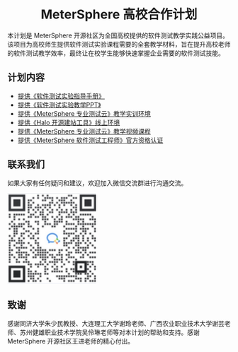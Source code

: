 <h1 align="center">MeterSphere 高校合作计划</h1>
</p>
本计划是 MeterSphere 开源社区为全国高校提供的软件测试教学实践公益项目。该项目为高校师生提供软件测试实验课程需要的全套教学材料，旨在提升高校老师的软件测试教学效率，最终让在校学生能够快速掌握企业需要的软件测试技能。

## 计划内容

* [提供《软件测试实验指导手册》](https://github.com/FIT2CLOUD-EDU/MeterSphere-EDU/ ) 
* [提供《软件测试实验教学PPT》](https://github.com/FIT2CLOUD-EDU/MeterSphere-EDU/ ) 
* [提供《MeterSphere 专业测试云》教学实训环境](https://www.metersphere.com/edu ) 
* [提供《Halo 开源建站工具》线上环境](http://halo.edu.metersphere.com/ ) 
* [提供《MeterSphere 专业测试云》教学视频课程](https://edu.fit2cloud.com/ ) 
* [提供《MeterSphere 软件测试工程师》官方资格认证](https://edu.fit2cloud.com/ ) 

## 联系我们

如果大家有任何疑问和建议，欢迎加入微信交流群进行沟通交流。

<div align="left"> <img src="02_《软件测试实践教学》课程资料/image/MS高校技术交流群.jpg" width = 200 /> </div>

## 致谢

感谢同济大学朱少民教授、大连理工大学谢玲老师、广西农业职业技术大学谢芸老师、苏州健雄职业技术学院吴伶琳老师等对本计划的帮助和支持。感谢 MeterSphere 开源社区王进老师的精心付出。 
